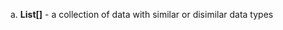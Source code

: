 <!-- markdownlint-disable -->
a. **List[]** - a collection of data with similar or disimilar data types